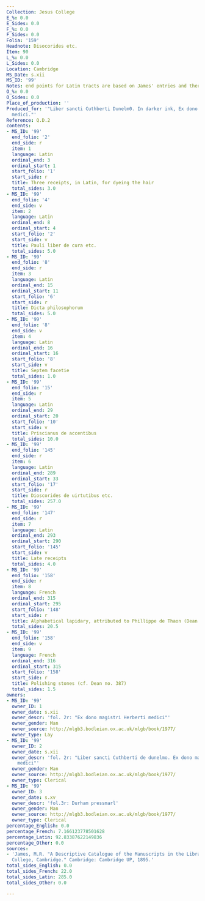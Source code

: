 ```yaml
---
Collection: Jesus College
E_%: 0.0
E_Sides: 0.0
F_%: 0.0
F_Sides: 0.0
Folia: '159'
Headnote: Disocorides etc.
Item: 90
L_%: 0.0
L_Sides: 0.0
Location: Cambridge
MS_Date: s.xii
MS_ID: '99'
Notes: end points for Latin tracts are based on James' entries and therefore approximate
O_%: 0.0
O_Sides: 0.0
Place_of_production: ''
Produced_for: '"Liber sancti Cuthberti Dunelm0. In darker ink, Ex dono magistri Herberti
  medici."'
Reference: Q.D.2
contents:
- MS_ID: '99'
  end_folio: '2'
  end_side: r
  item: 1
  language: Latin
  ordinal_end: 3
  ordinal_start: 1
  start_folio: '1'
  start_side: r
  title: Three receipts, in Latin, for dyeing the hair
  total_sides: 3.0
- MS_ID: '99'
  end_folio: '4'
  end_side: v
  item: 2
  language: Latin
  ordinal_end: 8
  ordinal_start: 4
  start_folio: '2'
  start_side: v
  title: Pauli liber de cura etc.
  total_sides: 5.0
- MS_ID: '99'
  end_folio: '8'
  end_side: r
  item: 3
  language: Latin
  ordinal_end: 15
  ordinal_start: 11
  start_folio: '6'
  start_side: r
  title: Dicta philosophorum
  total_sides: 5.0
- MS_ID: '99'
  end_folio: '8'
  end_side: v
  item: 4
  language: Latin
  ordinal_end: 16
  ordinal_start: 16
  start_folio: '8'
  start_side: v
  title: Septem facetie
  total_sides: 1.0
- MS_ID: '99'
  end_folio: '15'
  end_side: r
  item: 5
  language: Latin
  ordinal_end: 29
  ordinal_start: 20
  start_folio: '10'
  start_side: v
  title: Priscianus de accentibus
  total_sides: 10.0
- MS_ID: '99'
  end_folio: '145'
  end_side: r
  item: 6
  language: Latin
  ordinal_end: 289
  ordinal_start: 33
  start_folio: '17'
  start_side: r
  title: Dioscorides de uirtutibus etc.
  total_sides: 257.0
- MS_ID: '99'
  end_folio: '147'
  end_side: r
  item: 7
  language: Latin
  ordinal_end: 293
  ordinal_start: 290
  start_folio: '145'
  start_side: v
  title: Late receipts
  total_sides: 4.0
- MS_ID: '99'
  end_folio: '158'
  end_side: r
  item: 8
  language: French
  ordinal_end: 315
  ordinal_start: 295
  start_folio: '148'
  start_side: r
  title: Alphabetical lapidary, attributed to Phillippe de Thaon (Dean no. 355)
  total_sides: 20.5
- MS_ID: '99'
  end_folio: '158'
  end_side: v
  item: 9
  language: French
  ordinal_end: 316
  ordinal_start: 315
  start_folio: '158'
  start_side: r
  title: Polishing stones (cf. Dean no. 387)
  total_sides: 1.5
owners:
- MS_ID: '99'
  owner_ID: 1
  owner_date: s.xii
  owner_descr: 'fol. 2r: "Ex dono magistri Herberti medici"'
  owner_gender: Man
  owner_source: http://mlgb3.bodleian.ox.ac.uk/mlgb/book/1977/
  owner_type: Lay
- MS_ID: '99'
  owner_ID: 2
  owner_date: s.xii
  owner_descr: 'fol. 2r: "Liber sancti Cuthberti de dunelmo. Ex dono magistri Herberti
    medici"'
  owner_gender: Man
  owner_source: http://mlgb3.bodleian.ox.ac.uk/mlgb/book/1977/
  owner_type: Clerical
- MS_ID: '99'
  owner_ID: 3
  owner_date: s.xv
  owner_descr: 'fol.3r: Durham pressmarl'
  owner_gender: Man
  owner_source: http://mlgb3.bodleian.ox.ac.uk/mlgb/book/1977/
  owner_type: Clerical
percentage_English: 0.0
percentage_French: 7.166123778501628
percentage_Latin: 92.83387622149836
percentage_Other: 0.0
sources:
- 'James, M.R. "A Descriptive Catalogue of the Manuscripts in the Library of Jesus
  College, Cambridge." Cambridge: Cambridge UP, 1895.'
total_sides_English: 0.0
total_sides_French: 22.0
total_sides_Latin: 285.0
total_sides_Other: 0.0

---
```

